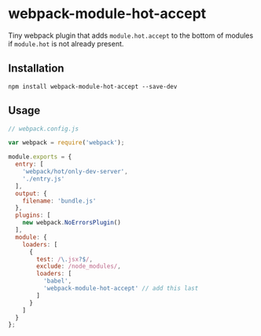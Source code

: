 # webpack-module-hot-accept
Tiny webpack plugin that adds `module.hot.accept` to the bottom of modules if `module.hot` is not already present.

## Installation
```
npm install webpack-module-hot-accept --save-dev
```

## Usage
```js
// webpack.config.js

var webpack = require('webpack');

module.exports = {
  entry: [
    'webpack/hot/only-dev-server',
    './entry.js'
  ],
  output: {
    filename: 'bundle.js'
  },
  plugins: [
    new webpack.NoErrorsPlugin()
  ],
  module: {
    loaders: [
      {
        test: /\.jsx?$/,
        exclude: /node_modules/,
        loaders: [
          'babel',
          'webpack-module-hot-accept' // add this last
        ]
      }
    ]
  }
};

```
